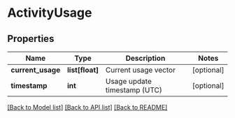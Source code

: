 # ActivityUsage

## Properties
Name | Type | Description | Notes
------------ | ------------- | ------------- | -------------
**current_usage** | **list[float]** | Current usage vector | [optional] 
**timestamp** | **int** | Usage update timestamp (UTC) | [optional] 

[[Back to Model list]](../README.md#documentation-for-models) [[Back to API list]](../README.md#documentation-for-api-endpoints) [[Back to README]](../README.md)


